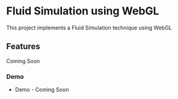 # Fluid Simulation using WebGL

This project implements a Fluid Simulation technique using WebGL

## Features

Coming Soon

### Demo

* Demo - Coming Soon
